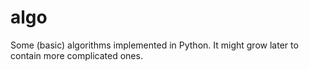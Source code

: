 # algo
Some (basic) algorithms implemented in Python. It might grow later to contain more complicated ones. 

